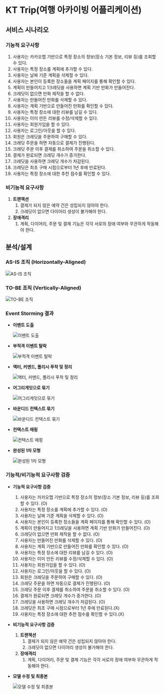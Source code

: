 # KT Trip(여행 아카이빙 어플리케이션)

## 서비스 시나리오

### 기능적 요구사항

1. 사용자는 카카오맵 기반으로 특정 장소의 정보(장소 기본 정보, 리뷰 등)를 조회할 수 있다.
2. 사용자는 특정 장소를 계획에 추가할 수 있다.
3. 사용자는 날짜 기준 계획을 삭제할 수 있다.
4. 사용자는 본인이 등록한 장소들을 계획 페이지를 통해 확인할 수 있다.
5. 계획이 만들어지고 1크레딧을 사용하면 계획 기반 만화가 만들어진다.
6. 크레딧이 없으면 만화 제작을 할 수 없다.
7. 사용자는 만들어진 만화를 삭제할 수 있다.
8. 사용자는 계획 기반으로 만들어진 만화를 확인할 수 있다.
9. 사용자는 특정 장소에 대한 리뷰를 남길 수 있다.
10. 사용자는 이미 만든 리뷰를 수정/삭제할 수 있다.
11. 사용자는 회원가입을 할 수 있다.
12. 사용자는 로그인/아웃을 할 수 있다.
13. 회원은 크레딧을 주문하여 구매할 수 있다.
14. 크레딧 주문을 하면 자동으로 결제가 진행된다.
15. 크레딧 주문 이후 결제를 취소하여 주문을 취소할 수 있다.
16. 결제가 완료되면 크레딧 개수가 증가한다.
17. 크레딧을 사용하면 크레딧 개수가 차감된다.
18. 크레딧은 최초 구매 시점으로부터 1년 후에 만료된다.
19. 사용자는 특정 장소에 대한 추천 점수를 확인할 수 있다.

### 비기능적 요구사항

1. **트랜잭션**
    1. 결제가 되지 않은 예약 건은 성립되지 않아야 한다.
    2. 크레딧이 없으면 다이어리 생성이 불가해야 한다.
2. **장애격리**
    1. 계획, 다이어리, 주문 및 결제 기능은 각각 서로의 장애 여부와 무관하게 작동해야 한다.

## 분석/설계

### AS-IS 조직 (Horizontally-Aligned)

![AS-IS 조직](https://github.com/astro30202/shop/issues/1#issue-2515493943)

### TO-BE 조직 (Vertically-Aligned)

![TO-BE 조직](https://github.com/astro30202/shop/issues/2#issue-2515495005)

### Event Storming 결과

- **이벤트 도출**
    
    ![이벤트 도출](https://github.com/astro30202/shop/issues/3#issue-2515495534)
    
- **부적격 이벤트 탈락**
    
    ![부적격 이벤트 탈락](https://github.com/astro30202/shop/issues/4#issue-2515495850)
    
- **액터, 커멘드, 폴리시 푸착 및 정리**
    
    ![액터, 커멘드, 폴리시 푸착 및 정리](https://github.com/astro30202/shop/issues/5#issue-2515497920)
    
- **어그리게잇으로 묶기**
    
    ![어그리게잇으로 묶기](https://github.com/astro30202/shop/issues/6#issue-2515498250)
    
- **바운디드 컨텍스트 묶기**
    
    ![바운디드 컨텍스트 묶기](https://github.com/astro30202/shop/issues/7#issue-2515498519)
    
- **컨텍스트 매핑**
    
    ![컨텍스트 매핑](https://github.com/astro30202/shop/issues/8#issue-2515498743)
    
- **완성된 1차 모형**
    
    ![완성된 1차 모형](https://github.com/astro30202/shop/issues/9#issue-2515498996)
    
### 기능적/비기능적 요구사항 검증

- **기능적 요구사항 검증**
    1. 사용자는 카카오맵 기반으로 특정 장소의 정보(장소 기본 정보, 리뷰 등)를 조회할 수 있다. (O)
    2. 사용자는 특정 장소를 계획에 추가할 수 있다. (O)
    3. 사용자는 날짜 기준 계획을 삭제할 수 있다. (O)
    4. 사용자는 본인이 등록한 장소들을 계획 페이지를 통해 확인할 수 있다. (O)
    5. 계획이 만들어지고 1크레딧을 사용하면 계획 기반 만화가 만들어진다. (O)
    6. 크레딧이 없으면 만화 제작을 할 수 없다. (O)
    7. 사용자는 만들어진 만화를 삭제할 수 있다. (O)
    8. 사용자는 계획 기반으로 만들어진 만화를 확인할 수 있다. (O)
    9. 사용자는 특정 장소에 대한 리뷰를 남길 수 있다. (O)
    10. 사용자는 이미 만든 리뷰를 수정/삭제할 수 있다. (O)
    11. 사용자는 회원가입을 할 수 있다. (O)
    12. 사용자는 로그인/아웃을 할 수 있다. (O)
    13. 회원은 크레딧을 주문하여 구매할 수 있다. (O)
    14. 크레딧 주문을 하면 자동으로 결제가 진행된다. (O)
    15. 크레딧 주문 이후 결제를 취소하여 주문을 취소할 수 있다. (O)
    16. 결제가 완료되면 크레딧 개수가 증가한다. (O)
    17. 크레딧을 사용하면 크레딧 개수가 차감된다. (O)
    18. 크레딧은 최초 구매 시점으로부터 1년 후에 만료된다.(X)
    19. 사용자는 특정 장소에 대한 추천 점수를 확인할 수 있다.(X)

- **비기능적 요구사항 검증**
    1. **트랜잭션**
        1. 결제가 되지 않은 예약 건은 성립되지 않아야 한다.
        2. 크레딧이 없으면 다이어리 생성이 불가해야 한다.
    2. **장애격리**
        1. 계획, 다이어리, 주문 및 결제 기능은 각각 서로의 장애 여부와 무관하게 작동해야 한다.

- **모델 수정 및 최종본**
    
    ![모델 수정 및 최종본](https://github.com/astro30202/shop/issues/10#issue-2515499274)
